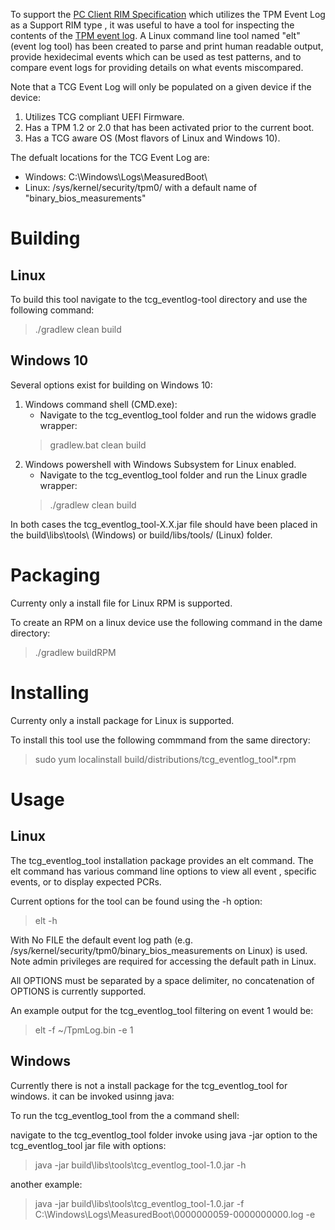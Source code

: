 To support the [PC Client RIM Specification](https://trustedcomputinggroup.org/wp-content/uploads/TCG_PC_Client_RIM_r0p15_15june2020.pdf) which utilizes the TPM Event Log as a Support RIM type , it was useful to have a tool for inspecting the contents of the [TPM event log](https://github.com/nsacyber/HIRS/wiki/TPM-Event-Logs). A Linux command line tool named "elt" (event log tool) has been created to parse and print human readable output, provide hexidecimal events which can be used as test patterns, and to compare event logs for providing details on what events miscompared. 

Note that a TCG Event Log will only be populated on a given device if the device:
1. Utilizes TCG compliant UEFI Firmware.
2. Has a TPM 1.2 or 2.0 that has been activated prior to the current boot.
3. Has a TCG aware OS (Most flavors of Linux and Windows 10).

The defualt locations for the TCG Event Log are:
* Windows:  C:\Windows\Logs\MeasuredBoot\  
* Linux:    /sys/kernel/security/tpm0/    with a default name of "binary_bios_measurements"

# Building

## Linux
To build this tool navigate to the tcg_eventlog-tool directory and use the following command: 
> ./gradlew clean build

## Windows 10
Several options exist for building on Windows 10:

1. Windows command shell (CMD.exe):
   *  Navigate to the tcg_eventlog_tool folder and run the widows gradle wrapper:
   >  gradlew.bat clean build
2. Windows powershell with Windows Subsystem for Linux enabled. 
   *  Navigate to the tcg_eventlog_tool folder and run the Linux gradle wrapper:
   > ./gradlew clean build

In both cases the tcg_eventlog_tool-X.X.jar file should have been placed in the build\libs\tools\ (Windows) or build/libs/tools/ (Linux) folder.

# Packaging
Currenty only a install file for Linux RPM is supported.

To create an RPM on a linux device use the following command in the dame directory:
> ./gradlew buildRPM

# Installing
Currenty only a install package for Linux is supported. 

To install this tool use the following commmand from the same directory:
> sudo yum localinstall build/distributions/tcg_eventlog_tool*.rpm

# Usage
## Linux

The tcg_eventlog_tool installation package provides an elt command. The elt command has various command line options to view all event , specific events,
or to display expected PCRs. 

Current options for the tool can be found using the -h option:

> elt -h

With No FILE the default event log path (e.g. /sys/kernel/security/tpm0/binary_bios_measurements on Linux) is used.
Note admin privileges are required for accessing the default path in Linux.

All OPTIONS must be separated by a space delimiter, no concatenation of OPTIONS is currently supported.

An example output for the tcg_eventlog_tool filtering on event 1 would be:
> elt -f ~/TpmLog.bin -e 1

## Windows
Currently there is not a install package for the tcg_eventlog_tool for windows. it can be invoked usinng java:

To run the tcg_eventlog_tool from the a command shell:

navigate to the tcg_eventlog_tool folder
invoke using java -jar option to the tcg_eventlog_tool jar file with options:

> java -jar build\libs\tools\tcg_eventlog_tool-1.0.jar -h

another example:

> java -jar build\libs\tools\tcg_eventlog_tool-1.0.jar -f C:\Windows\Logs\MeasuredBoot\0000000059-0000000000.log -e
